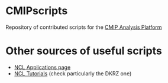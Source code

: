 # CMIPscripts
Repository of contributed scripts for the [CMIP Analysis Platform](http://www2.cisl.ucar.edu/resources/cmip-analysis-platform)

# Other sources of useful scripts
* [NCL Applications page](http://www.ncl.ucar.edu/Applications/)
* [NCL Tutorials](http://www.ncl.ucar.edu/Document/Manuals/) (check particularly the DKRZ one)

